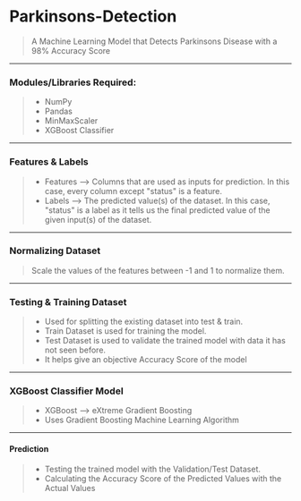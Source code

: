 # Parkinsons-Detection
> A Machine Learning Model that Detects Parkinsons Disease with a 98% Accuracy Score

____

### Modules/Libraries Required:
> - NumPy
> - Pandas
> - MinMaxScaler
> - XGBoost Classifier

____

### Features & Labels
> - Features --> Columns that are used as inputs for prediction. In this case, every column except "status" is a feature.
> - Labels --> The predicted value(s) of the dataset.  In this case, "status" is a label as it tells us the final predicted value of the given input(s) of the dataset.

____

### Normalizing Dataset
> Scale the values of the features between -1 and 1 to normalize them.

____

### Testing & Training Dataset
> - Used for splitting the existing dataset into test & train.
> - Train Dataset is used for training the model.
> - Test Dataset is used to validate the trained model with data it has not seen before.
> - It helps give an objective Accuracy Score of the model

____

### XGBoost Classifier Model
> - XGBoost --> eXtreme Gradient Boosting
> - Uses Gradient Boosting Machine Learning Algorithm

____

#### Prediction
> - Testing the trained model with the Validation/Test Dataset.
> - Calculating the Accuracy Score of the Predicted Values with the Actual Values
